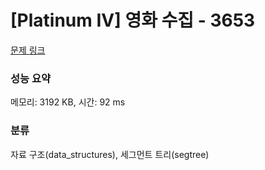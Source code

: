 # [Platinum IV] 영화 수집 - 3653 

[문제 링크](https://www.acmicpc.net/problem/3653) 

### 성능 요약

메모리: 3192 KB, 시간: 92 ms

### 분류

자료 구조(data_structures), 세그먼트 트리(segtree)

